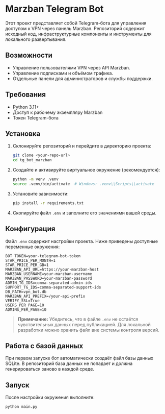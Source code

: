 # Marzban Telegram Bot

Этот проект представляет собой Telegram-бота для управления доступом к VPN через панель Marzban. Репозиторий содержит исходный код, инфраструктурные компоненты и инструменты для локального развертывания.

## Возможности

- Управление пользователями VPN через API Marzban.
- Управление подписками и объёмом трафика.
- Отдельные панели для администраторов и службы поддержки.

## Требования

- Python 3.11+
- Доступ к рабочему экземпляру Marzban
- Токен Telegram-бота

## Установка

1. Склонируйте репозиторий и перейдите в директорию проекта:
   ```bash
   git clone <your-repo-url>
   cd tg_bot_marzban
   ```
2. Создайте и активируйте виртуальное окружение (рекомендуется):
   ```bash
   python -m venv .venv
   source .venv/bin/activate  # Windows: .venv\\Scripts\\activate
   ```
3. Установите зависимости:
   ```bash
   pip install -r requirements.txt
   ```
4. Скопируйте файл `.env` и заполните его значениями вашей среды.

## Конфигурация

Файл `.env` содержит настройки проекта. Ниже приведены доступные переменные окружения:

```env
BOT_TOKEN=your-telegram-bot-token
STAR_PRICE_PER_MONTH=1
STAR_PRICE_PER_GB=1
MARZBAN_API_URL=https://your-marzban-host
MARZBAN_USERNAME=your-marzban-username
MARZBAN_PASSWORD=your-marzban-password
ADMIN_TG_IDS=comma-separated-admin-ids
SUPPORT_TG_IDS=comma-separated-support-ids
DB_PATH=vpn_bot.db
MARZBAN_API_PREFIX=/your-api-prefix
VERIFY_SSL=True
USERS_PER_PAGE=10
ADMINS_PER_PAGE=10
```

> **Примечание:** Убедитесь, что в файле `.env` не остаётся чувствительных данных перед публикацией. Для локальной разработки можно хранить файл вне системы контроля версий.

## Работа с базой данных

При первом запуске бот автоматически создаёт файл базы данных SQLite. В репозиторий база данных не попадает и должна генерироваться заново в каждой среде.

## Запуск

После настройки окружения выполните:

```bash
python main.py
```
